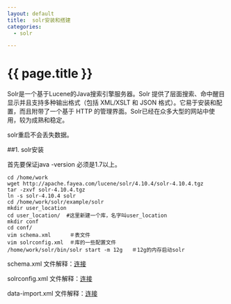 ```yaml
---
layout: default
title:  solr安装和搭建
categories:
  - solr

---
```

# {{ page.title }}
Solr是一个基于Lucene的Java搜索引擎服务器。Solr 提供了层面搜索、命中醒目显示并且支持多种输出格式（包括 XML/XSLT 和 JSON 格式）。它易于安装和配置，而且附带了一个基于 HTTP 的管理界面。Solr已经在众多大型的网站中使用，较为成熟和稳定。

solr重启不会丢失数据。

##1. solr安装

首先要保证java -version  必须是1.7以上。

    cd /home/work
    wget http://apache.fayea.com/lucene/solr/4.10.4/solr-4.10.4.tgz
    tar -zxvf solr-4.10.4.tgz
    ln -s solr-4.10.4 solr
    cd /home/work/solr/example/solr
    mkdir user_location
    cd user_location/  #这里新建一个库，名字叫user_location
    mkdir conf
    cd conf/
    vim schema.xml      ＃表文件
    vim solrconfig.xml  ＃库的一些配置文件
    /home/work/solr/bin/solr start -m 12g   ＃12g的内存启动solr


schema.xml 文件解释：<a href="http://chenyyang.github.io/blog/2015/08/13/solr-schema/" target="_blank">连接</a>

solrconfig.xml 文件解释：<a href="http://chenyyang.github.io/blog/2015/08/13/solr-solrconfig/" target="_blank">连接</a>

data-import.xml 文件解释：<a href="http://chenyyang.github.io/blog/2015/08/13/solr-data-import/" target="_blank">连接</a>

